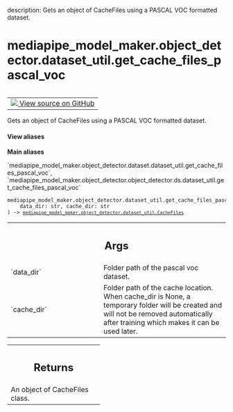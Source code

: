 description: Gets an object of CacheFiles using a PASCAL VOC formatted dataset.

<div itemscope itemtype="http://developers.google.com/ReferenceObject">
<meta itemprop="name" content="mediapipe_model_maker.object_detector.dataset_util.get_cache_files_pascal_voc" />
<meta itemprop="path" content="Stable" />
</div>

# mediapipe_model_maker.object_detector.dataset_util.get_cache_files_pascal_voc

<!-- Insert buttons and diff -->

<table class="tfo-notebook-buttons tfo-api nocontent" align="left">
<td>
  <a target="_blank" href="https://github.com/google/mediapipe/tree/master/mediapipe/model_maker/python/vision/object_detector/dataset_util.py#L155-L181">
    <img src="https://www.tensorflow.org/images/GitHub-Mark-32px.png" />
    View source on GitHub
  </a>
</td>
</table>



Gets an object of CacheFiles using a PASCAL VOC formatted dataset.


<section class="expandable">
  <h4 class="showalways">View aliases</h4>
  <p>
<b>Main aliases</b>
<p>`mediapipe_model_maker.object_detector.dataset.dataset_util.get_cache_files_pascal_voc`, `mediapipe_model_maker.object_detector.object_detector.ds.dataset_util.get_cache_files_pascal_voc`</p>
</p>
</section>

<pre class="devsite-click-to-copy prettyprint lang-py tfo-signature-link">
<code>mediapipe_model_maker.object_detector.dataset_util.get_cache_files_pascal_voc(
    data_dir: str, cache_dir: str
) -> <a href="../../../mediapipe_model_maker/object_detector/dataset_util/CacheFiles.md"><code>mediapipe_model_maker.object_detector.dataset_util.CacheFiles</code></a>
</code></pre>



<!-- Placeholder for "Used in" -->


<!-- Tabular view -->
 <table class="responsive fixed orange">
<colgroup><col width="214px"><col></colgroup>
<tr><th colspan="2"><h2 class="add-link">Args</h2></th></tr>

<tr>
<td>
`data_dir`<a id="data_dir"></a>
</td>
<td>
Folder path of the pascal voc dataset.
</td>
</tr><tr>
<td>
`cache_dir`<a id="cache_dir"></a>
</td>
<td>
Folder path of the cache location. When cache_dir is None, a
temporary folder will be created and will not be removed automatically
after training which makes it can be used later.
</td>
</tr>
</table>



<!-- Tabular view -->
 <table class="responsive fixed orange">
<colgroup><col width="214px"><col></colgroup>
<tr><th colspan="2"><h2 class="add-link">Returns</h2></th></tr>
<tr class="alt">
<td colspan="2">
An object of CacheFiles class.
</td>
</tr>

</table>

